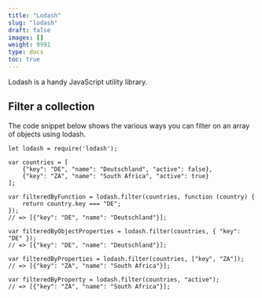 ```yaml
---
title: "Lodash"
slug: "lodash"
draft: false
images: []
weight: 9991
type: docs
toc: true
---
```


Lodash is a handy JavaScript utility library.

## Filter a collection
The code snippet below shows the various ways you can filter on an array of objects using lodash.
    
    let lodash = require('lodash');    

    var countries = [
        {"key": "DE", "name": "Deutschland", "active": false},
        {"key": "ZA", "name": "South Africa", "active": true}
    ];

    var filteredByFunction = lodash.filter(countries, function (country) {
        return country.key === "DE";
    });
    // => [{"key": "DE", "name": "Deutschland"}];

    var filteredByObjectProperties = lodash.filter(countries, { "key": "DE" });
    // => [{"key": "DE", "name": "Deutschland"}];

    var filteredByProperties = lodash.filter(countries, ["key", "ZA"]);
    // => [{"key": "ZA", "name": "South Africa"}];

    var filteredByProperty = lodash.filter(countries, "active");
    // => [{"key": "ZA", "name": "South Africa"}];
    

